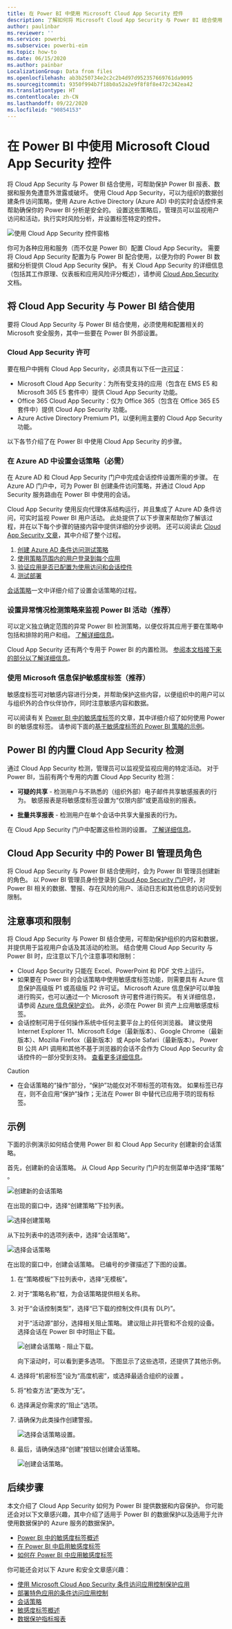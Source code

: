```yaml
---
title: 在 Power BI 中使用 Microsoft Cloud App Security 控件
description: 了解如何将 Microsoft Cloud App Security 与 Power BI 结合使用
author: paulinbar
ms.reviewer: ''
ms.service: powerbi
ms.subservice: powerbi-eim
ms.topic: how-to
ms.date: 06/15/2020
ms.author: painbar
LocalizationGroup: Data from files
ms.openlocfilehash: ab3b250734e2c2c2b4d97d952357669761da9095
ms.sourcegitcommit: 9350f994b7f18b0a52a2e9f8f8f8e472c342ea42
ms.translationtype: HT
ms.contentlocale: zh-CN
ms.lasthandoff: 09/22/2020
ms.locfileid: "90854153"
---
```

# <a name="using-microsoft-cloud-app-security-controls-in-power-bi"></a>在 Power BI 中使用 Microsoft Cloud App Security 控件

将 Cloud App Security 与 Power BI 结合使用，可帮助保护 Power BI 报表、数据和服务免遭意外泄露或破坏。 使用 Cloud App Security，可以为组织的数据创建条件访问策略，使用 Azure Active Directory (Azure AD) 中的实时会话控件来帮助确保你的 Power BI 分析是安全的。 设置这些策略后，管理员可以监视用户访问和活动，执行实时风险分析，并设置标签特定的控件。 

![使用 Cloud App Security 控件窗格](media/service-security-using-microsoft-cloud-app-security-controls/cloud-app-security-controls-01.png)

你可为各种应用和服务（而不仅是 Power BI）配置 Cloud App Security。 需要将 Cloud App Security 配置为与 Power BI 配合使用，以便为你的 Power BI 数据和分析提供 Cloud App Security 保护。 有关 Cloud App Security 的详细信息（包括其工作原理、仪表板和应用风险评分概述），请参阅 [Cloud App Security](/cloud-app-security/) 文档。


## <a name="using-cloud-app-security-with-power-bi"></a>将 Cloud App Security 与 Power BI 结合使用

要将 Cloud App Security 与 Power BI 结合使用，必须使用和配置相关的 Microsoft 安全服务，其中一些要在 Power BI 外部设置。

### <a name="cloud-app-security-licensing"></a>Cloud App Security 许可

要在租户中拥有 Cloud App Security，必须具有以下任一[许可证](https://query.prod.cms.rt.microsoft.com/cms/api/am/binary/RE2NXYO)：
* Microsoft Cloud App Security：为所有受支持的应用（包含在 EMS E5 和 Microsoft 365 E5 套件中）提供 Cloud App Security 功能。
* Office 365 Cloud App Security：仅为 Office 365（包含在 Office 365 E5 套件中）提供 Cloud App Security 功能。
* Azure Active Directory Premium P1，以便利用主要的 Cloud App Security 功能。

以下各节介绍了在 Power BI 中使用 Cloud App Security 的步骤。

### <a name="set-session-policies-in-azure-ad-required"></a>在 Azure AD 中设置会话策略（必需）
在 Azure AD 和 Cloud App Security 门户中完成会话控件设置所需的步骤。 在 Azure AD 门户中，可为 Power BI 创建条件访问策略，并通过 Cloud App Security 服务路由在 Power BI 中使用的会话。 

Cloud App Security 使用反向代理体系结构运行，并且集成了 Azure AD 条件访问，可实时监视 Power BI 用户活动。 此处提供了以下步骤来帮助你了解该过程，并在以下每个步骤的链接内容中提供详细的分步说明。 还可以阅读此 [Cloud App Security 文章](/cloud-app-security/proxy-deployment-aad)，其中介绍了整个过程。

1.  [创建 Azure AD 条件访问测试策略](/cloud-app-security/proxy-deployment-aad#add-azure-ad)
2.  [使用策略范围内的用户登录到每个应用](/cloud-app-security/proxy-deployment-aad#sign-in-scoped)
3.  [验证应用是否已配置为使用访问和会话控件](/cloud-app-security/proxy-deployment-aad#portal)
4.  [测试部署](/cloud-app-security/proxy-deployment-aad#step-4-test-the-deployment)

[会话策略](/cloud-app-security/session-policy-aad)一文中详细介绍了设置会话策略的过程。 

### <a name="set-anomaly-detection-policies-to-monitor-power-bi-activities-recommended"></a>设置异常情况检测策略来监视 Power BI 活动（推荐）
可以定义独立确定范围的异常 Power BI 检测策略，以便仅将其应用于要在策略中包括和排除的用户和组。 [了解详细信息](/cloud-app-security/anomaly-detection-policy#scope-anomaly-detection-policies)。

Cloud App Security 还有两个专用于 Power BI 的内置检测。 [参阅本文档接下来的部分以了解详细信息](#built-in-cloud-app-security-detections-for-power-bi)。

### <a name="use-microsoft-information-protection-sensitivity-labels-recommended"></a>使用 Microsoft 信息保护敏感度标签（推荐）

敏感度标签可对敏感内容进行分类，并帮助保护这些内容，以便组织中的用户可以与组织外的合作伙伴协作，同时注意敏感内容和数据。 

可以阅读有关 [Power BI 中的敏感度标签](service-security-sensitivity-label-overview.md)的文章，其中详细介绍了如何使用 Power BI 的敏感度标签。 请参阅下面的[基于敏感度标签的 Power BI 策略的示例](#example)。

## <a name="built-in-cloud-app-security-detections-for-power-bi"></a>Power BI 的内置 Cloud App Security 检测

通过 Cloud App Security 检测，管理员可以监视受监视应用的特定活动。 对于 Power BI，当前有两个专用的内置 Cloud App Security 检测： 

* **可疑的共享** - 检测用户与不熟悉的（组织外部）电子邮件共享敏感报表的行为。 敏感报表是将敏感度标签设置为“仅限内部”或更高级别的报表。 

* **批量共享报表** - 检测用户在单个会话中共享大量报表的行为。

在 Cloud App Security 门户中配置这些检测的设置。 [了解详细信息](/cloud-app-security/anomaly-detection-policy#unusual-activities-by-user)。 

## <a name="power-bi-admin-role-in-cloud-app-security"></a>Cloud App Security 中的 Power BI 管理员角色

将 Cloud App Security 与 Power BI 结合使用时，会为 Power BI 管理员创建新的角色。 以 Power BI 管理员身份登录到 [Cloud App Security 门户](https://portal.cloudappsecurity.com/)时，对 Power BI 相关的数据、警报、存在风险的用户、活动日志和其他信息的访问受到限制。

## <a name="considerations-and-limitations"></a>注意事项和限制 
将 Cloud App Security 与 Power BI 结合使用，可帮助保护组织的内容和数据，并提供用于监视用户会话及其活动的检测。 结合使用 Cloud App Security 与 Power BI 时，应注意以下几个注意事项和限制：

* Cloud App Security 只能在 Excel、PowerPoint 和 PDF 文件上运行。
* 如果要在 Power BI 的会话策略中使用敏感度标签功能，则需要具有 Azure 信息保护高级版 P1 或高级版 P2 许可证。 Microsoft Azure 信息保护可以单独进行购买，也可以通过一个 Microsoft 许可套件进行购买。 有关详细信息，请参阅 [Azure 信息保护定价](https://azure.microsoft.com/pricing/details/information-protection/)。 此外，必须在 Power BI 资产上应用敏感度标签。
* 会话控制可用于任何操作系统中任何主要平台上的任何浏览器。 建议使用 Internet Explorer 11、Microsoft Edge（最新版本）、Google Chrome（最新版本）、Mozilla Firefox（最新版本）或 Apple Safari（最新版本）。 Power BI 公共 API 调用和其他不基于浏览器的会话不会作为 Cloud App Security 会话控件的一部分受到支持。 [查看更多详细信息](/cloud-app-security/proxy-intro-aad#supported-apps-and-clients)。

> [!CAUTION]
> * 在会话策略的“操作”部分，“保护”功能仅对不带标签的项有效。 如果标签已存在，则不会应用“保护”操作；无法在 Power BI 中替代已应用于项的现有标签。

## <a name="example"></a>示例

下面的示例演示如何结合使用 Power BI 和 Cloud App Security 创建新的会话策略。

首先，创建新的会话策略。 从 Cloud App Security 门户的左侧菜单中选择“策略” 。

![创建新的会话策略](media/service-security-using-microsoft-cloud-app-security-controls/cloud-app-security-controls-02.png)

在出现的窗口中，选择“创建策略”下拉列表。

![选择创建策略](media/service-security-using-microsoft-cloud-app-security-controls/cloud-app-security-controls-03.png)

从下拉列表中的选项列表中，选择“会话策略”。

![选择会话策略](media/service-security-using-microsoft-cloud-app-security-controls/cloud-app-security-controls-04.png)

在出现的窗口中，创建会话策略。 已编号的步骤描述了下图的设置。

  1. 在“策略模板”下拉列表中，选择“无模板”。
  2. 对于“策略名称”框，为会话策略提供相关名称。
  3. 对于“会话控制类型”，选择“已下载的控制文件(具有 DLP)”。

      对于“活动源”部分，选择相关阻止策略。 建议阻止非托管和不合规的设备。 选择会话在 Power BI 中时阻止下载。

        ![创建会话策略 - 阻止下载。](media/service-security-using-microsoft-cloud-app-security-controls/cloud-app-security-controls-05.png)

        向下滚动时，可以看到更多选项。 下图显示了这些选项，还提供了其他示例。 

  4. 选择将“机密标签”设为“高度机密”，或选择最适合组织的设置 。
  5. 将“检查方法”更改为“无”。
  6. 选择满足你需求的“阻止”选项。
  7. 请确保为此类操作创建警报。

        ![选择会话策略设置。](media/service-security-using-microsoft-cloud-app-security-controls/cloud-app-security-controls-06.png)

        

  8. 最后，请确保选择“创建”按钮以创建会话策略。

        ![创建会话策略。](media/service-security-using-microsoft-cloud-app-security-controls/cloud-app-security-controls-07.png)

## <a name="next-steps"></a>后续步骤
本文介绍了 Cloud App Security 如何为 Power BI 提供数据和内容保护。 你可能还会对以下文章感兴趣，其中介绍了适用于 Power BI 的数据保护以及适用于允许使用数据保护的 Azure 服务的数据保护。

* [Power BI 中的敏感度标签概述](service-security-sensitivity-label-overview.md)
* [在 Power BI 中启用敏感度标签](service-security-enable-data-sensitivity-labels.md)
* [如何在 Power BI 中应用敏感度标签](service-security-apply-data-sensitivity-labels.md)

你可能还会对以下 Azure 和安全文章感兴趣：

* [使用 Microsoft Cloud App Security 条件访问应用控制保护应用](/cloud-app-security/proxy-intro-aad)
* [部署特色应用的条件访问应用控制](/cloud-app-security/proxy-deployment-aad)
* [会话策略](/cloud-app-security/session-policy-aad)
* [敏感度标签概述](/microsoft-365/compliance/sensitivity-labels)
* [数据保护指标报表](service-security-data-protection-metrics-report.md)